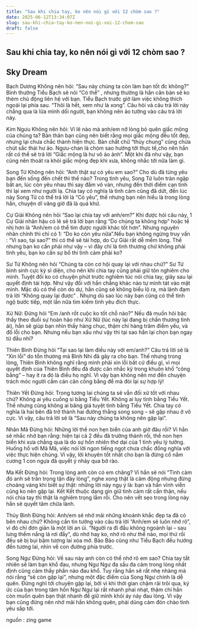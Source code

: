 ```yaml
---
title: "Sau khi chia tay, ko nên nói gì với 12 chòm sao ?"
date: 2025-06-12T13:34:07Z
slug: sau-khi-chia-tay-ko-nen-noi-gi-voi-12-chom-sao
draft: false
---
```


## Sau khi chia tay, ko nên nói gì với 12 chòm sao ?

## Sky Dream

Bạch Dương
 Không nên hỏi: “Sau này chúng ta còn làm bạn tốt đc không?”
 Bình thường Tiểu Bạch sẽ nói “Có thể” , nhưng thường là hắn căn bản sẽ ko thèm chủ động liên hệ với bạn. Tiểu Bạch trước giờ làm việc không thích ngoái lại phía sau. “Thôi là hết, xem như là xong”. Câu hỏi và câu trả lời này chẳng qua là lừa mình dối người, bạn không nên ảo tưởng vào câu trả lời này.

 Kim Ngưu
 Không nên hỏi: Vì lẽ nào mà anh/em nỡ lòng bỏ quên giấc mộng của chúng ta?
 Bản thân bạn cũng nên biết rằng mọi giấc mộng đều tốt đẹp, nhưng lại chưa chắc thành hiện thực. Bản chất chữ “thủy chung” cũng chứa chút sắc thái hư ảo. Ngưu-chan là chòm sao hướng tới thực tế,cho nên hắn rất có thể sẽ trả lời “Giấc mộng là hư vô ảo ảnh”. Một khi đã như vậy, bạn cũng nên thoát ra khỏi giấc mộng đẹp khi xưa, không nhắc tới nữa làm gì.

 Song Tử
 Không nên hỏi: “Anh thật sự có yêu em sao?”
 Cho dù đã từng yêu bạn đến sống đến chết thì thế nào? Trong tình yêu, Song Tử luôn tràn ngập bất an, lúc còn yêu nhau thì say đắm vô vàn, nhưng đến thời điểm cạn tình thì lại xem như người lạ. Chia tay có nghĩa là tình cảm cũng đã dứt, đến lúc này Song Tử có thể trả lời là “Có yêu”, thế nhưng bạn nên hiểu là trong lòng hắn, chuyện dĩ vãng giờ đã là quá khứ.

 Cự Giải
 Không nên hỏi “Sao lại chia tay với anh/em?”
 Khi được hỏi câu này, 1 Cự Giải nhân hậu có lẽ sẽ trả lời bạn rằng “Do chúng ta không hợp” hoặc tế nhị hơn là “Anh/em có thể tìm được người khác tốt hơn”. Nhưng nguyên nhân chính thì chỉ có 1: “Do ko còn yêu nữa”.Nếu bạn không ngừng truy vấn : “Vì sao, tại sao?” thì có thể sẽ tái hợp, do Cự Giải rất dễ mềm lòng. Thế nhưng bạn ko cần phải như vậy – vì đây chỉ là tình thương chứ không phải tình yêu, bạn ko cần sự bố thí tình cảm phải ko?

 Sư Tử
 Không nên hỏi “Chúng ta còn cơ hội quay lại với nhau chứ?”
 Sư Tử bình sinh cực kỳ sĩ diện, cho nên khi chia tay cũng phải giữ tôn nghiêm cho mình. Tuyệt đối ko có chuyện phút trước nghiêm túc nói chia tay, giây sau lại quyết định tái hợp. Như vậy đối với hắn chẳng khác nào tự mình tát vào mặt mình. Mặc dù có thể còn do dự, hắn cũng sẽ không biểu lộ ra, mà lãnh đạm trả lời “Không quay lại được” . Nhưng dù sao lúc này bạn cũng có thể tỉnh ngộ bước tiếp, một lần nữa tìm kiếm tình yêu đích thực.

 Xử Nữ:
 Đừng hỏi “Em /anh rốt cuộc ko tốt chỗ nào?”
 Nếu đã muốn hỏi bậc thầy theo đuổi sự hoàn hảo như Xử Nữ (lúc này lại đang bị chấn thương tình ái), hắn sẽ giúp bạn nhìn thấy hàng chục, thậm chí hàng trăm điểm yếu, và đổ lỗi cho bạn. Nhưng nếu bạn xấu như vậy thì tại sao hắn lại chọn bạn ngay từ đầu nhỉ?

 Thiên Bình
 Đừng hỏi “Tại sao lại làm điều này với em/anh?”
 Câu trả lời sẽ là “Xin lỗi” do tổn thương mà Bình Nhi đã gây ra cho bạn. Thế nhưng trong lòng, Thiên Bình không nghĩ rằng mình phải xin lỗi bất cứ điều gì, vì mọi quyết định của Thiên Bình đều đã được cân nhắc kỹ trong khuôn khổ “công bằng” – hay ít ra đó là điều họ nghĩ. Vì vậy bạn không nên mơ đến chuyện trách móc người cầm cán cân công bằng để mà đòi lại sự hợp lý!

 Thiên Yết
 Đừng hỏi: Trong tương lai chúng ta sẽ vẫn đối xử tốt với nhau chứ?
 Không ai yêu cuồng si bằng Tiểu Yết. Không ai lụy tình bằng Tiểu Yết. Thế nhưng cũng không ai băng giá tuyệt tình bằng Tiểu Yết. Chia tay có nghĩa là hai bên đã trở thành hai đường thẳng song song – sẽ gặp nhau ở vô cực. Vì vậy, câu trả lời sẽ là “Sau này chúng ta không nên gặp lại”.

 Nhân Mã
 Đừng hỏi: Những lời thề non hẹn biển của anh giờ đâu rồi?
 Vì hắn sẽ nhắc nhở bạn rằng: hiện tại cả 2 đều đã trưởng thành rồi, thề non hẹn biển khi xưa chẳng qua là do sự hồn nhiên thơ dại của 1 tình yêu lý tưởng. Huống hồ với Mã Mã, việc nói lời ngon tiếng ngọt chưa chắc đồng nghĩa với việc thực hiện chúng. Vì vậy, lời khuyên tốt nhất cho bạn là đừng cố nắm cương 1 con ngựa đã quyết ý nhảy qua bờ rào.

 Ma Kết
 Đừng hỏi: Trong lòng anh còn có em chăng?
 Vì hắn sẽ nói “Tình cảm đó anh sẽ trân trọng tận đáy lòng”, nghe xong thật là cảm động nhưng đừng choáng váng khi biết sự thật: những lời này ngụ ý là: bạn và hắn vĩnh viễn cũng ko nên gặp lại. Kết Kết thuộc dạng gìn giữ tình cảm rất cẩn thận, nếu nói chia tay thì thật là nghiêm trọng lắm rồi. Cho nên vết sẹo trong lòng này hắn sẽ quyết tâm chữa lành.

 Thủy Bình
 Đừng hỏi: Anh/em sẽ nhớ mãi những khoảnh khắc đẹp ta đã có bên nhau chứ?
 Không cần tin tưởng vào câu trả lời “Anh/em sẽ luôn nhớ rõ”, vì đó chỉ đơn giản là một lời an ủi. “Người ra đi đầu không ngoảnh lại – sau lưng thềm nắng lá rơi đầy”, dù nhớ hay ko, nhớ rõ như thế nào, mọi thứ rồi đều sẽ bị bụi bặm tương lai xóa mờ. Bảo Bảo cũng như Tiểu Bạch đều hướng đến tương lai, nhìn về con đường phía trước.

 Song Ngư
 Đừng hỏi: Về sau này anh còn có thể nhớ rõ em sao?
 Chia tay tất nhiên sẽ làm bạn khổ đau, nhưng Ngư Ngư đa sầu đa cảm trong lòng nhất định cũng cảm thấy phần nào đau khổ. Tuy rằng hắn sẽ rất nhẹ nhàng mà nói rằng “sẽ còn gặp lại”, nhưng một đặc điểm của Song Ngư chính là dễ quên. Đừng nghĩ tới chuyện gặp lại, bởi vì khi thời gian chậm rãi trôi qua, ký ức của bạn trong tâm hồn Ngư Ngư lại rất nhanh phai nhạt, thậm chí hắn còn muốn quên bạn thật nhanh để giữ mình khỏi áy náy đau lòng. Vì vậy bạn cũng đừng nên nhớ mãi hắn không quên, phải dũng cảm đón chào tình yêu sắp tới. 
 
nguồn : zing game